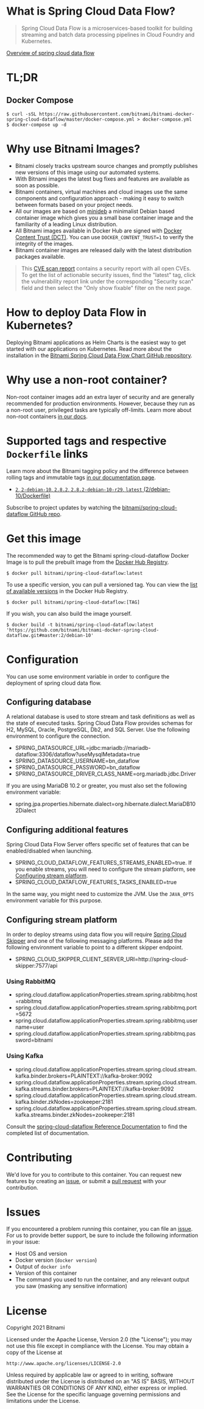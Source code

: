 
# What is Spring Cloud Data Flow?

> Spring Cloud Data Flow is a microservices-based toolkit for building streaming and batch data processing pipelines in Cloud Foundry and Kubernetes.

[Overview of spring cloud data flow](https://docs.spring.io/spring-cloud-dataflow/docs/current/reference/htmlsingle/#getting-started)

# TL;DR

## Docker Compose

```console
$ curl -sSL https://raw.githubusercontent.com/bitnami/bitnami-docker-spring-cloud-dataflow/master/docker-compose.yml > docker-compose.yml
$ docker-compose up -d
```

# Why use Bitnami Images?

* Bitnami closely tracks upstream source changes and promptly publishes new versions of this image using our automated systems.
* With Bitnami images the latest bug fixes and features are available as soon as possible.
* Bitnami containers, virtual machines and cloud images use the same components and configuration approach - making it easy to switch between formats based on your project needs.
* All our images are based on [minideb](https://github.com/bitnami/minideb) a minimalist Debian based container image which gives you a small base container image and the familiarity of a leading Linux distribution.
* All Bitnami images available in Docker Hub are signed with [Docker Content Trust (DCT)](https://docs.docker.com/engine/security/trust/content_trust/). You can use `DOCKER_CONTENT_TRUST=1` to verify the integrity of the images.
* Bitnami container images are released daily with the latest distribution packages available.


> This [CVE scan report](https://quay.io/repository/bitnami/spring-cloud-dataflow?tab=tags) contains a security report with all open CVEs. To get the list of actionable security issues, find the "latest" tag, click the vulnerability report link under the corresponding "Security scan" field and then select the "Only show fixable" filter on the next page.

# How to deploy Data Flow in Kubernetes?

Deploying Bitnami applications as Helm Charts is the easiest way to get started with our applications on Kubernetes. Read more about the installation in the [Bitnami Spring Cloud Data Flow Chart GitHub repository](https://github.com/bitnami/charts/tree/master/bitnami/spring-cloud-dataflow).

# Why use a non-root container?

Non-root container images add an extra layer of security and are generally recommended for production environments. However, because they run as a non-root user, privileged tasks are typically off-limits. Learn more about non-root containers [in our docs](https://docs.bitnami.com/tutorials/work-with-non-root-containers/).

# Supported tags and respective `Dockerfile` links

Learn more about the Bitnami tagging policy and the difference between rolling tags and immutable tags [in our documentation page](https://docs.bitnami.com/tutorials/understand-rolling-tags-containers/).


* [`2`, `2-debian-10`, `2.8.2`, `2.8.2-debian-10-r29`, `latest` (2/debian-10/Dockerfile)](https://github.com/bitnami/bitnami-docker-spring-cloud-dataflow/blob/2.8.2-debian-10-r29/2/debian-10/Dockerfile)

Subscribe to project updates by watching the [bitnami/spring-cloud-dataflow GitHub repo](https://github.com/bitnami/bitnami-docker-spring-cloud-dataflow).

# Get this image

The recommended way to get the Bitnami spring-cloud-dataflow Docker Image is to pull the prebuilt image from the [Docker Hub Registry](https://hub.docker.com/r/bitnami/spring-cloud-dataflow).

```console
$ docker pull bitnami/spring-cloud-dataflow:latest
```

To use a specific version, you can pull a versioned tag. You can view the [list of available versions](https://hub.docker.com/r/bitnami/spring-cloud-dataflow/tags/) in the Docker Hub Registry.

```console
$ docker pull bitnami/spring-cloud-dataflow:[TAG]
```

If you wish, you can also build the image yourself.

```console
$ docker build -t bitnami/spring-cloud-dataflow:latest 'https://github.com/bitnami/bitnami-docker-spring-cloud-dataflow.git#master:2/debian-10'
```

# Configuration

You can use some environment variable in order to configure the deployment of spring cloud data flow.

## Configuring database

A relational database is used to store stream and task definitions as well as the state of executed tasks. Spring Cloud Data Flow provides schemas for H2, MySQL, Oracle, PostgreSQL, Db2, and SQL Server. Use the following environment to configure the connection.

- SPRING_DATASOURCE_URL=jdbc:mariadb://mariadb-dataflow:3306/dataflow?useMysqlMetadata=true
- SPRING_DATASOURCE_USERNAME=bn_dataflow
- SPRING_DATASOURCE_PASSWORD=bn_dataflow
- SPRING_DATASOURCE_DRIVER_CLASS_NAME=org.mariadb.jdbc.Driver

If you are using MariaDB 10.2 or greater, you must also set the following environment variable:

- spring.jpa.properties.hibernate.dialect=org.hibernate.dialect.MariaDB102Dialect

## Configuring additional features

Spring Cloud Data Flow Server offers specific set of features that can be enabled/disabled when launching.

- SPRING_CLOUD_DATAFLOW_FEATURES_STREAMS_ENABLED=true. If you enable streams, you will need to configure the stream platform, see [Configuring stream platform](#configuringstreamplatform).
- SPRING_CLOUD_DATAFLOW_FEATURES_TASKS_ENABLED=true

In the same way, you might need to customize the JVM. Use the `JAVA_OPTS` environment variable for this purpose.

## Configuring stream platform

In order to deploy streams using data flow you will require [Spring Cloud Skipper](https://github.com/bitnami/bitnami-docker-spring-cloud-skipper) and one of the following messaging platforms. Please add the following environment variable to point to a different skipper endpoint.

- SPRING_CLOUD_SKIPPER_CLIENT_SERVER_URI=http://spring-cloud-skipper:7577/api

### Using RabbitMQ

- spring.cloud.dataflow.applicationProperties.stream.spring.rabbitmq.host=rabbitmq
- spring.cloud.dataflow.applicationProperties.stream.spring.rabbitmq.port=5672
- spring.cloud.dataflow.applicationProperties.stream.spring.rabbitmq.username=user
- spring.cloud.dataflow.applicationProperties.stream.spring.rabbitmq.password=bitnami

### Using Kafka

- spring.cloud.dataflow.applicationProperties.stream.spring.cloud.stream.kafka.binder.brokers=PLAINTEXT://kafka-broker:9092
- spring.cloud.dataflow.applicationProperties.stream.spring.cloud.stream.kafka.streams.binder.brokers=PLAINTEXT://kafka-broker:9092
- spring.cloud.dataflow.applicationProperties.stream.spring.cloud.stream.kafka.binder.zkNodes=zookeeper:2181
- spring.cloud.dataflow.applicationProperties.stream.spring.cloud.stream.kafka.streams.binder.zkNodes=zookeeper:2181

Consult the [spring-cloud-dataflow Reference Documentation](https://docs.spring.io/spring-cloud-dataflow/docs/current/reference/htmlsingle/#configuration-local) to find the completed list of documentation.

# Contributing

We'd love for you to contribute to this container. You can request new features by creating an [issue](https://github.com/bitnami/bitnami-docker-spring-cloud-dataflow/issues), or submit a [pull request](https://github.com/bitnami/bitnami-docker-spring-cloud-dataflow/pulls) with your contribution.

# Issues

If you encountered a problem running this container, you can file an [issue](https://github.com/bitnami/bitnami-docker-spring-cloud-dataflow/issues/new). For us to provide better support, be sure to include the following information in your issue:

- Host OS and version
- Docker version (`docker version`)
- Output of `docker info`
- Version of this container
- The command you used to run the container, and any relevant output you saw (masking any sensitive information)

# License

Copyright 2021 Bitnami

Licensed under the Apache License, Version 2.0 (the "License");
you may not use this file except in compliance with the License.
You may obtain a copy of the License at

    http://www.apache.org/licenses/LICENSE-2.0

Unless required by applicable law or agreed to in writing, software
distributed under the License is distributed on an "AS IS" BASIS,
WITHOUT WARRANTIES OR CONDITIONS OF ANY KIND, either express or implied.
See the License for the specific language governing permissions and
limitations under the License.
